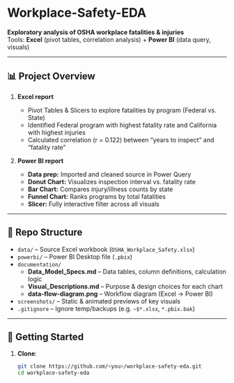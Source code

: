 # Workplace-Safety-EDA

**Exploratory analysis of OSHA workplace fatalities & injuries**  
Tools: **Excel** (pivot tables, correlation analysis) + **Power BI** (data query, visuals)

---

## 📊 Project Overview

1. **Excel report**  
   - Pivot Tables & Slicers to explore fatalities by program (Federal vs. State)  
   - Identified Federal program with highest fatality rate and California with highest injuries  
   - Calculated correlation (r = 0.122) between “years to inspect” and “fatality rate”

2. **Power BI report**  
   - **Data prep:** Imported and cleaned source in Power Query  
   - **Donut Chart:** Visualizes inspection interval vs. fatality rate  
   - **Bar Chart:** Compares injury/illness counts by state  
   - **Funnel Chart:** Ranks programs by total fatalities  
   - **Slicer:** Fully interactive filter across all visuals

---

## 🔎 Repo Structure

- `data/` – Source Excel workbook (`OSHA_Workplace_Safety.xlsx`)  
- `powerbi/` – Power BI Desktop file (`.pbix`)  
- `documentation/`  
  - **Data_Model_Specs.md** – Data tables, column definitions, calculation logic  
  - **Visual_Descriptions.md** – Purpose & design choices for each chart  
  - **data-flow-diagram.png** – Workflow diagram (Excel → Power BI)  
- `screenshots/` – Static & animated previews of key visuals  
- `.gitignore` – Ignore temp/backups (e.g. `~$*.xlsx`, `*.pbix.bak`)  

---

## 🚀 Getting Started

1. **Clone**:  
   ```bash
   git clone https://github.com/<you>/workplace-safety-eda.git
   cd workplace-safety-eda
